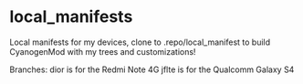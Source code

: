 # local_manifests
Local manifests for my devices, clone to .repo/local_manifest to build CyanogenMod with my trees and customizations!

Branches:
dior is for the Redmi Note 4G
jflte is for the Qualcomm Galaxy S4

